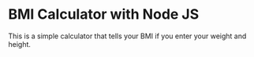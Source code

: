 # BMI Calculator with Node JS
 This is a simple calculator that tells your BMI if you enter your weight and height. 
